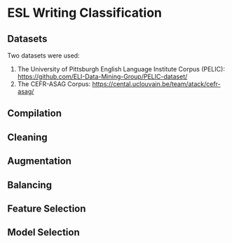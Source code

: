 # ESL Writing Classification
## Datasets
<p>Two datasets were used:</p>
<ol>
  <li>The University of Pittsburgh English Language Institute Corpus (PELIC): <a href = 'https://github.com/ELI-Data-Mining-Group/PELIC-dataset/'>https://github.com/ELI-Data-Mining-Group/PELIC-dataset/</a></li>
  <li>The CEFR-ASAG Corpus: <a href='https://cental.uclouvain.be/team/atack/cefr-asag/'>https://cental.uclouvain.be/team/atack/cefr-asag/</a></li>
</ol>

## Compilation
## Cleaning
## Augmentation
## Balancing
## Feature Selection
## Model Selection
